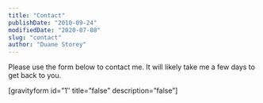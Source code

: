 ```yaml
---
title: "Contact"
publishDate: "2010-09-24"
modifiedDate: "2020-07-08"
slug: "contact"
author: "Duane Storey"
---
```


Please use the form below to contact me. It will likely take me a few days to get back to you.

\[gravityform id=”1″ title=”false” description=”false”\]